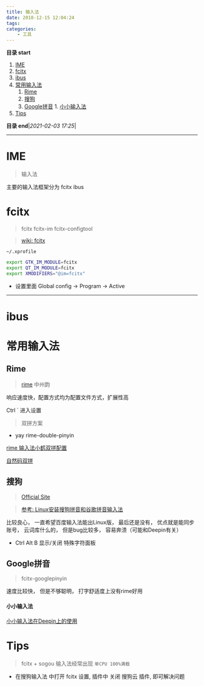 ```yaml
---
title: 输入法
date: 2018-12-15 12:04:24
tags: 
categories: 
    - 工具
---
```


**目录 start**

1. [IME](#ime)
1. [fcitx](#fcitx)
1. [ibus](#ibus)
1. [常用输入法](#常用输入法)
    1. [Rime](#rime)
    1. [搜狗](#搜狗)
    1. [Google拼音](#google拼音)
            1. [小小输入法](#小小输入法)
1. [Tips](#tips)

**目录 end**|_2021-02-03 17:25_|
****************************************
# IME
> 输入法

主要的输入法框架分为 fcitx ibus

# fcitx 
> fcitx  fcitx-im  fcitx-configtool

> [wiki: fcitx](https://wiki.archlinux.org/index.php/Fcitx_(%E7%AE%80%E4%BD%93%E4%B8%AD%E6%96%87))

`~/.xprofile`
```sh
export GTK_IM_MODULE=fcitx
export QT_IM_MODULE=fcitx
export XMODIFIERS="@im=fcitx"
```

- 设置里面 Global config -> Program -> Active 

************************

# ibus

# 常用输入法
## Rime
> [rime](https://rime.im/)  中州韵 

响应速度快，配置方式均为配置文件方式，扩展性高

Ctrl ` 进入设置

> 双拼方案
- yay rime-double-pinyin 

[rime 输入法小鹤双拼配置](https://blog.moe233.net/posts/3c46778c/)

[自然码双拼](https://jingyan.baidu.com/article/64d05a027cac09de55f73b18.html)

## 搜狗
> [Official Site](https://pinyin.sogou.com/linux/)  

> [参考: Linux安装搜狗拼音和谷歌拼音输入法](https://www.jianshu.com/p/429b8f75af2c)

比较良心， 一直希望百度输入法能出Linux版， 最后还是没有， 优点就是能同步账号， 云词库什么的， 但是bug比较多， 容易奔溃（可能和Deepin有关）
- Ctrl Alt B 显示/关闭 特殊字符面板


## Google拼音
> fcitx-googlepinyin

速度比较快， 但是不够聪明， 打字舒适度上没有rime好用

#### 小小输入法
[小小输入法在Deepin上的使用](https://bbs.deepin.org/forum.php?mod=viewthread&tid=138500&highlight=%E5%B0%8F%E5%B0%8F%E8%BE%93%E5%85%A5%E6%B3%95)


# Tips 
> fcitx + sogou 输入法经常出现 `单CPU 100%满载`
- 在搜狗输入法 中打开 fcitx 设置, 插件中 关闭 搜狗云 插件, 即可解决问题
